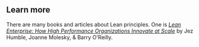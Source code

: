 ## Learn more

There are many books and articles about Lean principles. One is [_Lean Enterprise: How High Performance Organizations Innovate at Scale_](http://shop.oreilly.com/product/0636920030355.do) by Jez Humble, Joanne Molesky, & Barry O'Reilly.
